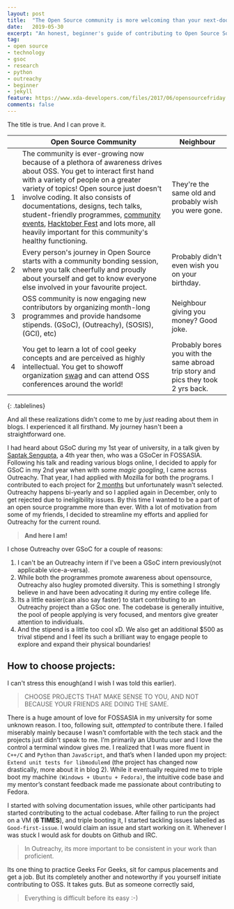 ```yaml
---
layout: post
title:  "The Open Source community is more welcoming than your next-door neighbour"
date:   2019-05-30
excerpt: "An honest, beginner's guide of contributing to Open Source Software"
tag:
- open source
- technology
- gsoc
- research
- python
- outreachy
- beginner
- jekyll
feature: https://www.xda-developers.com/files/2017/06/opensourcefriday.png
comments: false
---
```


The title is true. And I can prove it.

<style>
.tablelines table, .tablelines td, .tablelines th {
        border: 1px solid black;
        }
</style>


||Open Source Community| Neighbour|
|---|---|---|
|1|The community is ever-growing now because of a plethora of awareness drives about OSS. You get to interact first hand with a variety of people on a greater variety of topics! Open source just doesn't involve coding. It also consists of documentations, designs, tech talks, student-friendly programmes, [community events](https://opensource.com/article/18/12/top-2019-conferences), [Hacktober Fest](https://hacktoberfest.digitalocean.com/) and lots more, all heavily important for this community's healthy functioning. | They're the same old and probably wish you were gone.|
|2|Every person's journey in Open Source starts with a community bonding session, where you talk cheerfully and proudly about yourself and get to know everyone else involved in your favourite project.   | Probably didn't even wish you on your birthday.|
|3|OSS community is now engaging new contributors by organizing month-long programmes and provide handsome stipends. (GSoC), (Outreachy), (SOSIS), (GCI), etc) | Neighbour giving you money? Good joke.   |
|4|You get to learn a lot of cool geeky concepts and are perceived as highly intellectual. You get to showoff organization [swag](https://twitter.com/StarOrion25/status/993495345471655937) and can attend OSS conferences around the world! |Probably bores you with the same abroad trip story and pics they took 2 yrs back.|

{: .tablelines}


And all these realizations didn't come to me by *just* reading about them in blogs. I experienced it all firsthand. My journey hasn't been a straightforward one.

I had heard about GSoC during my 1st year of university, in a talk given by [Saptak Sengupta](https://twitter.com/Saptak013), a 4th year then, who was a GSoCer in FOSSASIA. Following his talk and reading various blogs online, I decided to apply for GSoC in my 2nd year when with some *magic googling*, I came across Outreachy. That year, I had applied with Mozilla for both the programs. I contributed to each project for [2 months](https://orionstar25.github.io/respec-my-interpretation/) but unfortunately wasn’t selected. Outreachy happens bi-yearly and so I applied again in December, only to get rejected due to ineligibility issues. By this time I wanted to be a part of an open source programme more than ever. With a lot of motivation from some of my friends, I decided to streamline my efforts and applied for Outreachy for the current round.

> **And here I am!**

I chose Outreachy over GSoC for a couple of reasons:

1. I can't be an Outreachy intern if I've been a GSoC intern previously(not applicable vice-a-versa).
2. While both the programmes promote awareness about opensource, Outreachy also hugley promoted diversity. This is something I strongly believe in and have been advocating it during my entire college life.
3. Its a little easier(can also say faster) to start contributing to an Outreachy project than a GSoc one. The codebase is generally intuitive, the pool of people applying is very focused, and mentors give greater attention to individuals.
4. And the stipend is a little too cool xD. We also get an additional $500 as trival stipend and I feel its such a brilliant way to engage people to explore and expand their physical boundaries!

## How to choose projects:

I can't stress this enough(and I wish I was told this earlier). 

> CHOOSE PROJECTS THAT MAKE SENSE TO YOU, AND NOT BECAUSE YOUR FRIENDS ARE DOING THE SAME.

There is a huge amount of love for FOSSASIA in my university for some unknown reason. I too, following suit, *attempted* to contribute there. I failed miserably mainly because I wasn't comfortable with the tech stack and the projects just didn't speak to me. I’m primarily an Ubuntu user and I love the control a terminal window gives me. I realized that I was more fluent in `C++/C` and `Python` than `JavaScript`, and that’s when I landed upon my project: `Extend unit tests for libmodulemd` (the project has changed now drastically, more about it in blog 2). While it eventually required me to triple boot my machine `(Windows + Ubuntu + Fedora)`, the intuitive code base and my mentor’s constant feedback made me passionate about contributing to Fedora.

I started with solving documentation issues, while other participants had started contributing to the actual codebase. After failing to run the project on a VM (**6 TIMES**), and triple booting it, I started tackling issues labelled as `Good-first-issue`. I would claim an issue and start working on it. Whenever I was stuck I would ask for doubts on Github and IRC. 

> In Outreachy, its more important to be consistent in your work than proficient.

Its one thing to practice Geeks For Geeks, sit for campus placements and get a job. But its completely another and noteworthy if you yourself initiate contributing to OSS. It takes guts. But as someone correctly said,

> Everything is difficult before its easy :-)

